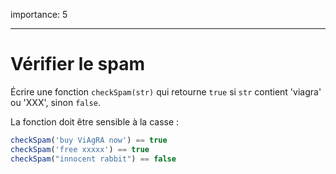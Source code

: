 importance: 5

---

# Vérifier le spam

Écrire une fonction `checkSpam(str)` qui retourne `true` si `str` contient 'viagra' ou 'XXX', sinon `false`.

La fonction doit être sensible à la casse :

```js
checkSpam('buy ViAgRA now') == true
checkSpam('free xxxxx') == true
checkSpam("innocent rabbit") == false
```


